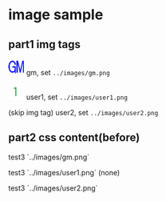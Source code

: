 # image sample

## part1 img tags

![gm](../images/gm.png)
gm, set `../images/gm.png`

![user1](../images/user1.png)
user1, set `../images/user1.png`

(skip img tag)
user2, set `../images/user2.png`

## part2 css content(before)

<p class="gm">test3 `../images/gm.png` </p>

<p class="user1">test3 `../images/user1.png` (none) </p>

<p class="user2">test3 `../images/user2.png` </p>
